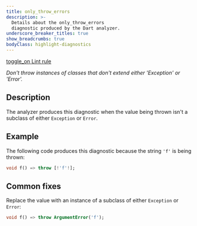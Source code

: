 ```yaml
---
title: only_throw_errors
description: >-
  Details about the only_throw_errors
  diagnostic produced by the Dart analyzer.
underscore_breaker_titles: true
show_breadcrumbs: true
bodyClass: highlight-diagnostics
---
```


<div class="tags">
  <a class="tag-label"
      href="/tools/linter-rules/only_throw_errors"
      title="Learn about the lint rule that enables this diagnostic."
      aria-label="Learn about the lint rule that enables this diagnostic."
      target="_blank">
    <span class="material-symbols" aria-hidden="true">toggle_on</span>
    <span>Lint rule</span>
  </a>
</div>

_Don't throw instances of classes that don't extend either 'Exception' or
'Error'._

## Description

The analyzer produces this diagnostic when the value being thrown isn't a
subclass of either `Exception` or `Error`.

## Example

The following code produces this diagnostic because the string `'f'` is
being thrown:

```dart
void f() => throw [!'f'!];
```

## Common fixes

Replace the value with an instance of a subclass of either `Exception` or
`Error`:

```dart
void f() => throw ArgumentError('f');
```
